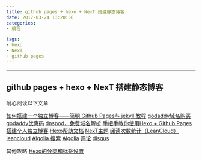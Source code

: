```yaml
---
title: github pages + hexo + NexT 搭建静态博客
date: 2017-03-24 13:20:56
categories: 
- 编程

tags: 
- hexo
- NexT
- github pages
---
```

---
github pages + hexo + NexT 搭建静态博客
---
耐心阅读以下文章

[如何搭建一个独立博客——简明 Github Pages与 jekyll 教程](http://www.cnfeat.com/blog/2014/05/10/how-to-build-a-blog/)
[godaddy域名购买](https://sg.godaddy.com/zh)
[godaddy优惠码](http://www.dute.me/)
[dnspod，免费域名解析](https://www.dnspod.cn/)
[手把手教你使用Hexo + Github Pages搭建个人独立博客](https://linghucong.js.org/2016/04/15/2016-04-15-hexo-github-pages-blog/)
[Hexo帮助文档](https://hexo.io/zh-cn/docs/index.html)
[NexT主题](http://theme-next.iissnan.com/getting-started.html)
[阅读次数统计（LeanCloud）](https://notes.wanghao.work/2015-10-21-%E4%B8%BANexT%E4%B8%BB%E9%A2%98%E6%B7%BB%E5%8A%A0%E6%96%87%E7%AB%A0%E9%98%85%E8%AF%BB%E9%87%8F%E7%BB%9F%E8%AE%A1%E5%8A%9F%E8%83%BD.html#%E9%85%8D%E7%BD%AELeanCloud)
[leancloud](https://leancloud.cn/)
[Algolia 搜索](http://theme-next.iissnan.com/third-party-services.html#algolia-search)
[Algolia](https://www.algolia.com)
[评论](http://theme-next.iissnan.com/third-party-services.html#disqus)
[disqus](https://disqus.com/)

其他攻略
[Hexo的分类和标签设置](http://ijiaober.github.io/2014/08/05/hexo/hexo-04/)